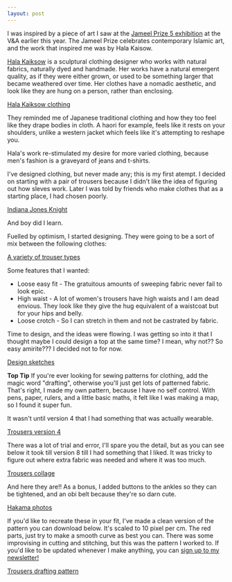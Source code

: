 ```yaml
---
layout: post
---
```

I was inspired by a piece of art I saw at the [Jameel Prize 5 exhibition](https://www.vam.ac.uk/exhibitions/jameel-prize-5) at the V&A earlier this year. The Jameel Prize celebrates contemporary Islamic art, and the work that inspired me was by Hala Kaisow.

[Hala Kaiksow](http://www.halakaiksow.com/home) is a sculptural clothing designer who works with natural fabrics, naturally dyed and handmade. Her works have a natural emergent quality, as if they were either grown, or used to be something larger that became weathered over time. Her clothes have a nomadic aesthetic, and look like they are hung on a person, rather than enclosing. 

[Hala Kaiksow clothing](/images/Hala-Kaisow-clothes.jpg)

They reminded me of Japanese traditional clothing and how they too feel like they drape bodies in cloth. A haori for example, feels like it rests on your shoulders, unlike a western jacket which feels like it's attempting to reshape you.

Hala's work re-stimulated my desire for more varied clothing, because men's fashion is a graveyard of jeans and t-shirts.

I've designed clothing, but never made any; this is my first atempt. I decided on starting with a pair of trousers because I didn't like the idea of figuring out how sleves work. Later I was told by friends who make clothes that as a starting place, I had chosen poorly. 

[Indiana Jones Knight](/images/indiana)

And boy did I learn.

Fuelled by optimism, I started designing. They were going to be a sort of mix between the following clothes:

[A variety of trouser types](/images/t2018-12-12-Chevron-hakama-trousers.png)

Some features that I wanted:

* Loose easy fit - The gratuitous amounts of sweeping fabric never fail to look epic.
* High waist - A lot of women's trousers have high waists and I am dead envious. They look like they give the hug equivalent of a waistcoat but for your hips and belly.
* Loose crotch - So I can stretch in them and not be castrated by fabric. 

Time to design, and the ideas were flowing. I was getting so into it that I thought maybe I could design a top at the same time? I mean, why not?? So easy amirite??? I decided not to for now. 

[Design sketches](/images/hakama-designs.jpg)

**Top Tip** If you're ever looking for sewing patterns for clothing, add the magic word "drafting", otherwise you'll just get lots of patterned fabric. That's right, I made my own pattern, because I have no self control. With pens, paper, rulers, and a little basic maths, it felt like I was making a map, so I found it super fun.

It wasn't until version 4 that I had something that was actually wearable. 

[Trousers version 4](/images/hakama-4.jpg)

There was a lot of trial and error, I'll spare you the detail, but as you can see below it took till version 8 till I had something that I liked. It was tricky to figure out where extra fabric was needed and where it was too much.

[Trousers collage](/images/hakama-5-to-8.jpg)

And here they are!! As a bonus, I added buttons to the ankles so they can be tightened, and an obi belt because they're so darn cute. 

[Hakama photos](/images/hakama-photos.jpg)

If you'd like to recreate these in your fit, I've made a clean version of the pattern you can download below. It's scaled to 10 pixel per cm. The red parts, just try to make a smooth curve as best you can. There was some improvising in cutting and stitching, but this was the pattern I worked to.
If you'd like to be updated whenever I make anything, you can [sign up to my newsletter!](/subscribe.html) 

[Trousers drafting pattern](/images/trousers-pattern.jpg)